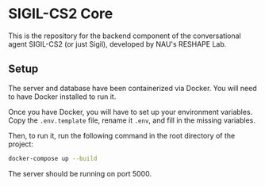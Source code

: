 # SIGIL-CS2 Core
This is the repository for the backend component of the conversational agent SIGIL-CS2 (or just Sigil), developed by NAU's RESHAPE Lab.

## Setup
The server and database have been containerized via Docker. You will need to have Docker installed to run it.

Once you have Docker, you will have to set up your environment variables. Copy the `.env.template` file, rename it `.env`, and fill in the missing variables.

Then, to run it, run the following command in the root directory of the project:

```bash
docker-compose up --build
```

The server should be running on port 5000.